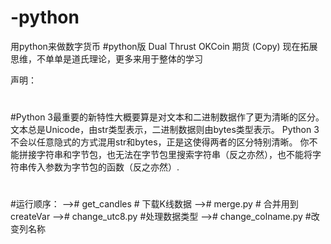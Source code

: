 # -python
用python来做数字货币
#python版 Dual Thrust OKCoin 期货  (Copy)
现在拓展思维，不单单是道氏理论，更多来用于整体的学习

声明：

#
#Python 3最重要的新特性大概要算是对文本和二进制数据作了更为清晰的区分。文本总是Unicode，由str类型表示，二进制数据则由bytes类型表示。
Python 3不会以任意隐式的方式混用str和bytes，正是这使得两者的区分特别清晰。
你不能拼接字符串和字节包，也无法在字节包里搜索字符串（反之亦然），也不能将字符串传入参数为字节包的函数（反之亦然）.
#

#运行顺序：
--># get_candles # 下载K线数据
--># merge.py # 合并用到createVar
--># change_utc8.py #处理数据类型
--># change_colname.py #改变列名称
